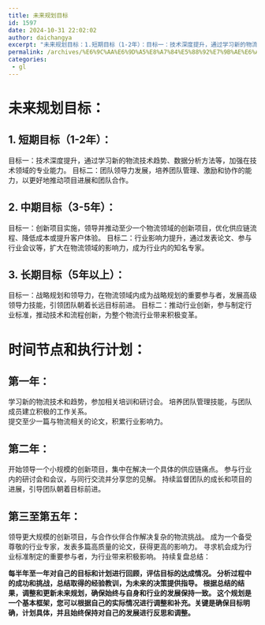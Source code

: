 ```yaml
---
title: 未来规划目标
id: 1597
date: 2024-10-31 22:02:02
author: daichangya
excerpt: "未来规划目标：1.短期目标（1-2年）：目标一：技术深度提升，通过学习新的物流技术趋势、数据分析方法等，加强在技术领域的专业能力。目标二：团队领导力发展，培养团队管理、激励和协作的能力，以更好地推动项目进展和团队合作。2.中期目标（3-5年）：目标一：创新项目实施，领导并推动至少一个物流领域的创新项"
permalink: /archives/%E6%9C%AA%E6%9D%A5%E8%A7%84%E5%88%92%E7%9B%AE%E6%A0%87/
categories:
 - gl
---
```


# 未来规划目标：

## 1. 短期目标（1-2年）：

目标一：技术深度提升，通过学习新的物流技术趋势、数据分析方法等，加强在技术领域的专业能力。
目标二：团队领导力发展，培养团队管理、激励和协作的能力，以更好地推动项目进展和团队合作。
## 2. 中期目标（3-5年）：

目标一：创新项目实施，领导并推动至少一个物流领域的创新项目，优化供应链流程、降低成本或提升客户体验。
目标二：行业影响力提升，通过发表论文、参与行业会议等，扩大在物流领域的影响力，成为行业内的知名专家。
## 3. 长期目标（5年以上）：

目标一：战略规划和领导力，在物流领域内成为战略规划的重要参与者，发展高级领导力技能，引领团队朝着长远目标前进。
目标二：推动行业创新，参与制定行业标准，推动技术和流程创新，为整个物流行业带来积极变革。
# 时间节点和执行计划：

## 第一年：

学习新的物流技术和趋势，参加相关培训和研讨会。
培养团队管理技能，与团队成员建立积极的工作关系。	
提交至少一篇与物流相关的论文，积累行业影响力。
## 第二年：

开始领导一个小规模的创新项目，集中在解决一个具体的供应链痛点。
参与行业内的研讨会和会议，与同行交流并分享您的见解。
持续监督团队的成长和项目的进展，引导团队朝着目标前进。
## 第三至第五年：

领导更大规模的创新项目，与合作伙伴合作解决复杂的物流挑战。
成为一个备受尊敬的行业专家，发表多篇高质量的论文，获得更高的影响力。
寻求机会成为行业标准制定的重要参与者，为行业带来积极影响。
持续复盘总结：

**每半年至一年对自己的目标和计划进行回顾，评估目标的达成情况。
分析过程中的成功和挑战，总结取得的经验教训，为未来的决策提供指导。
根据总结的结果，调整和更新未来规划，确保始终与自身和行业的发展保持一致。
这个规划是一个基本框架，您可以根据自己的实际情况进行调整和补充。关键是确保目标明确，计划具体，并且始终保持对自己的发展进行反思和调整。**